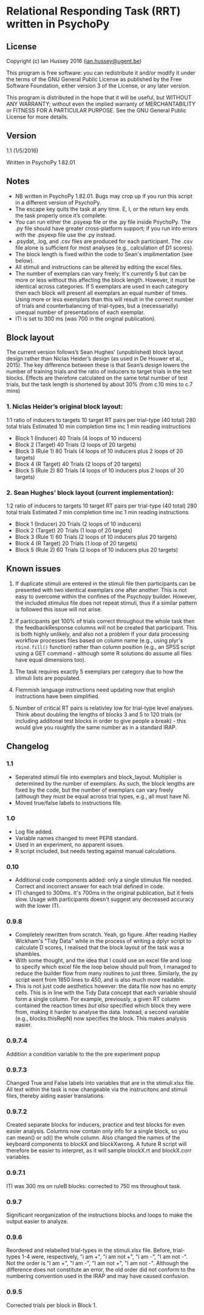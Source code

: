 # Relational Responding Task (RRT) written in PsychoPy

## License
Copyright (c) Ian Hussey 2016 (ian.hussey@ugent.be)

This program is free software: you can redistribute it and/or modify it under the terms of the GNU General Public License as published by the Free Software Foundation, either version 3 of the License, or any later version.

This program is distributed in the hope that it will be useful, but WITHOUT ANY WARRANTY; without even the implied warranty of MERCHANTABILITY or FITNESS FOR A PARTICULAR PURPOSE. See the GNU General Public License for more details.
## Version1.1 (1/5/2016) 

Written in PsychoPy 1.82.01
## Notes- NB written in PsychoPy 1.82.01. Bugs may crop up if you run this script in a different version of PsychoPy.- The escape key quits the task at any time. E, I, or the return key ends the task properly once it’s complete.- You can run either the .psyexp file or the .py file inside PsychoPy. The .py file should have greater cross-platform support; if you run into errors with the .psyexp file use the .py instead.- .psydat, .log, and .csv files are produced for each participant. The .csv file alone is sufficient for most analyses (e.g., calculation of D1 scores).- The block length is fixed within the code to Sean's implimentation (see below). 
- All stimuli and instructions can be altered by editing the excel files.
- The number of exemplars can vary freely; it's currently 5 but can be more or less without this affecting the block length. However, it must be identical across categories. If 5 exemplars are used in each category then each block will present all exemplars an equal number of times. Using more or less exemplars than this will result in the correct number of trials and counterbalancing of trial-types, but a (necessarially) unequal number of presentations of each exemplar.  
- ITI is set to 300 ms (was 700 in the original publication).

## Block layout
The current version follows’s Sean Hughes’ (unpublished) block layout design rather than Niclas Heider’s design (as used in De Houwer et al., 2015). The key difference between these is that Sean’s design lowers the number of training trials and the ratio of inducers to target trials in the test blocks. Effects are therefore calculated on the same total number of test trials, but the task length is shortened by about 30% (from c.10 mins to c.7 mins)

### 1. Niclas Heider’s original block layout:

1:1 ratio of inducers to targets
10 target RT pairs per trial-type (40 total)
280 total trials
Estimated 10 min completion time inc 1 min reading instructions

* Block 1 (Inducer) 40 Trials (4 loops of 10 inducers)
* Block 2 (Target) 40 Trials (2 loops of 20 targets)
* Block 3 (Rule 1) 80 Trials (4 loops of 10 inducers plus 2 loops of 20 targets)
* Block 4 (R Target) 40 Trials (2 loops of 20 targets)
* Block 5 (Rule 2) 80 Trials (4 loops of 10 inducers plus 2 loops of 20 targets)

### 2. Sean Hughes’ block layout (current implementation):

1:2 ratio of inducers to targets
10 target RT pairs per trial-type (40 total)
280 total trials
Estimated 7 min completion time inc 1 min reading instructions

* Block 1 (Inducer) 20 Trials (2 loops of 10 inducers)
* Block 2 (Target) 20 Trials (1 loop of 20 targets)
* Block 3 (Rule 1) 60 Trials (2 loops of 10 inducers plus 20 targets)
* Block 4 (R Target) 20 Trials (1 loop of 20 targets)
* Block 5 (Rule 2) 60 Trials (2 loops of 10 inducers plus 20 targets)

## Known issues
1. If duplicate stimuli are entered in the stimuli file then participants can be presented with two identical exemplars one after another. This is not easy to overcome within the confines of the Psychopy builder. However, the included stimulus file does not repeat stimuli, thus if a similar pattern is followed this issue will not arise.

2. If participants get 100% of trials correct throughout the whole task then the feedbackResponse columns will not be created that participant. This is both highly unlikely, and also not a problem if your data processing workflow processes files based on column name (e.g., using plyr's `rbind.fill()` function) rather than column position (e.g., an SPSS script using a GET command - although some R solutions do assume all files have equal dimensions too). 

3. The task requires exactly 5 exemplars per category due to how the stimuli lists are populated. 

4. Flemmish language instructions need updating now that english instructions have been simplified. 

5. Number of critical RT pairs is relativley low for trial-type level analyses. Think about doubling the lengths of blocks 3 and 5 to 120 trials (or including additonal test blocks in order to give people a break) - this would give you roughtly the same number as in a standard IRAP.

## Changelog
### 1.1
- Seperated stimuli file into exemplars and block_layout. Multiplier is determined by the number of exemplars. As such, the block lengths are fixed by the code, but the number of exemplars can vary freely (although they must be equal across trial types, e.g., all must have N).
- Moved true/false labels to instructions file.

### 1.0
- Log file added.
- Variable names changed to meet PEP8 standard.
- Used in an experiment, no apparent issues.
- R script included, but needs testing against manual calculations.

### 0.10 
- Additional code components added: only a single stimulus file needed. Correct and incorrect answer for each trial defined in code. 
- ITI changed to 300ms. It's 700ms in the original publication, but it feels slow. Usage with participants doesn't suggest any decreased accuracy with the lower ITI.

### 0.9.8 
- Completely rewritten from scratch. Yeah, go figure. After reading Hadley Wickham's "Tidy Data" while in the process of writing a dplyr script to calculate D scores, I realised that the block layout of the task was a shambles. 
- With some thought, and the idea that I could use an excel file and loop to specify which excel file the loop below should pull from, I managed to reduce the builder flow from many routines to just three. Similarly, the py script went from 1850 lines to 450, and is also much more readable. 
- This is not just code aesthetics however: the data file now has no empty cells. This is in line with the Tidy Data concept that each variable should form a single column. For example, previously, a given RT column contained the reaction times *but also* specified which block they were from, making it harder to analyse the data. Instead, a second variable (e.g., blocks.thisRepN) now specifies the block. This makes analysis easier.

### 0.9.7.4 
Addition a condition variable to the the pre experiment popup

### 0.9.7.3 
Changed True and False labels into variables that are in the stimuli.xlsx file. All text within the task is now changeable via the instrucitons and stimuli files, thereby aiding easier translations.

### 0.9.7.2 
Created separate blocks for inducers, practice and test blocks for even easier analysis. Columns now contain only info for a single block, so you can mean() or sd() the whole column. Also changed the names of the keyboard components to blockX and blockXwrong. A future R script will therefore be easier to interpret, as it will sample blockX.rt and blockX.corr variables.

### 0.9.7.1 
ITI was 300 ms on ruleB blocks: corrected to 750 ms throughout task.

### 0.9.7 
Significant reorganization of the instructions blocks and loops to make the output easier to analyze.

### 0.9.6 
Reordered and relabelled trial-types in the stimuli.xlsx file. Before, trial-types 1-4 were, respectively, "i am +", "i am not +", "i am -", "I am not -". Not the order is "I am +", "I am -", "I am not +", "I am not -". Although the difference does not constitute an error, the old order did not conform to the numbering convention used in the IRAP and may have caused confusion.

### 0.9.5 
Corrected trials per block in Block 1.


